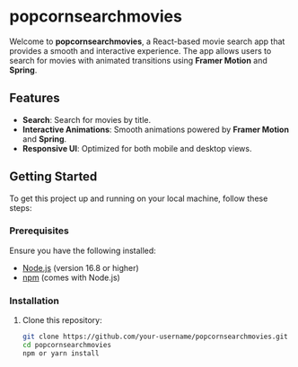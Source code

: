 # popcornsearchmovies

Welcome to **popcornsearchmovies**, a React-based movie search app that provides a smooth and interactive experience. The app allows users to search for movies with animated transitions using **Framer Motion** and **Spring**.

## Features

- **Search**: Search for movies by title.
- **Interactive Animations**: Smooth animations powered by **Framer Motion** and **Spring**.
- **Responsive UI**: Optimized for both mobile and desktop views.

## Getting Started

To get this project up and running on your local machine, follow these steps:

### Prerequisites

Ensure you have the following installed:

- [Node.js](https://nodejs.org/en/) (version 16.8 or higher)
- [npm](https://www.npmjs.com/) (comes with Node.js)

### Installation

1. Clone this repository:

   ```bash
   git clone https://github.com/your-username/popcornsearchmovies.git
   cd popcornsearchmovies
   npm or yarn install

